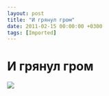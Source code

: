 ```yaml
---
layout: post
title: "И грянул гром"
date: 2011-02-15 00:00:00 +0300
tags: [Imported]
---
```

# И грянул гром

![](http://media.tumblr.com/tumblr_lgnxlnzFVS1qfp23s.jpg)